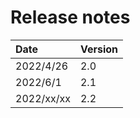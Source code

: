 # Release notes

| Date       | Version   |
| :----      | :---------|
| 2022/4/26  | 2.0       |
| 2022/6/1   | 2.1       |
| 2022/xx/xx | 2.2       |
